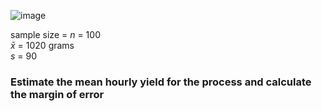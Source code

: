 
![image](https://github.com/user-attachments/assets/7558210c-8b2d-4f31-8ce2-784f77724cc6)

sample size  = $n$ = 100  
$\bar{x}$ = 1020 grams  
$s$ = 90  

### Estimate the mean hourly yield for the process and calculate the margin of error

